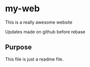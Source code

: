 # my-web

This is a really awesome website

Updates made on github before rebase

## Purpose

This file is just a readme file.

